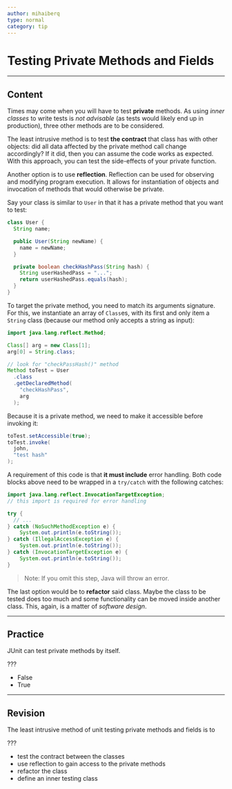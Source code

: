 ```yaml
---
author: mihaiberq
type: normal
category: tip
---
```


# Testing Private Methods and Fields


---

## Content

Times may come when you will have to test **private** methods. As using *inner classes* to write tests is *not advisable* (as tests would likely end up in production), three other methods are to be considered.

The least intrusive method is to test **the contract** that class has with other objects: did all data affected by the private method call change accordingly? If it did, then you can assume the code works as expected. With this approach, you can test the side-effects of your private function.

Another option is to use **reflection**. Reflection can be used for observing and modifying program execution. It allows for instantiation of objects and invocation of methods that would otherwise be private.

Say your class is similar to `User` in that it has a private method that you want to test:

```java
class User {
  String name;

  public User(String newName) {
    name = newName;
  }

  private boolean checkHashPass(String hash) {
    String userHashedPass = "...";
    return userHashedPass.equals(hash);
  }
}
```

To target the private method, you need to match its arguments signature. For this, we instantiate an array of `Class`es, with its first and only item a `String` class (because our method only accepts a string as input):

```java
import java.lang.reflect.Method;

Class[] arg = new Class[1];
arg[0] = String.class;

// look for "checkPassHash()" method
Method toTest = User
  .class
  .getDeclaredMethod(
    "checkHashPass",
    arg
  );
```

Because it is a private method, we need to make it accessible before invoking it:

```java
toTest.setAccessible(true);
toTest.invoke(
  john,
  "test hash"
);
```

A requirement of this code is that **it must include** error handling. Both code blocks above need to be wrapped in a `try/catch` with the following catches:

```java
import java.lang.reflect.InvocationTargetException;
// this import is required for error handling

try {
  // ...
} catch (NoSuchMethodException e) {  
    System.out.println(e.toString());
} catch (IllegalAccessException e) {
    System.out.println(e.toString());
} catch (InvocationTargetException e) {
    System.out.println(e.toString());
}
```

> Note: If you omit this step, Java will throw an error.

The last option would be to **refactor** said class. Maybe the class to be tested does too much and some functionality can be moved inside another class. This, again, is a matter of *software design*.


---

## Practice

JUnit can test private methods by itself.

???

- False
- True


---

## Revision

The least intrusive method of unit testing private methods and fields is to

???

- test the contract between the classes
- use reflection to gain access to the private methods
- refactor the class
- define an inner testing class
